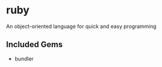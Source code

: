 ruby
====

An object-oriented language for quick and easy programming

Included Gems
-------------
* bundler

